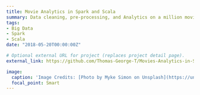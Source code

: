 ```yaml
---
title: Movie Analytics in Spark and Scala
summary: Data cleaning, pre-processing, and Analytics on a million movies using Spark and Scala.
tags:
- Big Data
- Spark
- Scala
date: "2018-05-20T00:00:00Z"

# Optional external URL for project (replaces project detail page).
external_link: https://github.com/Thomas-George-T/Movies-Analytics-in-Spark-and-Scala

image:
  caption: 'Image Credits: [Photo by Myke Simon on Unsplash](https://unsplash.com/s/photos/movie-statistics?utm_source=unsplash&amp;utm_medium=referral&amp;utm_content=creditCopyText")'
  focal_point: Smart
---
```

